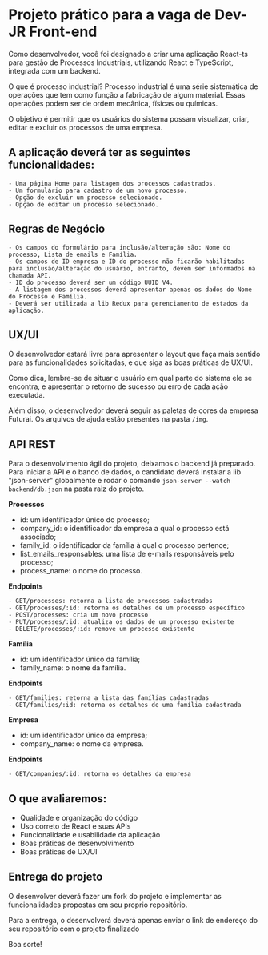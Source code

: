 # Projeto prático para a vaga de Dev-JR Front-end

Como desenvolvedor, você foi designado a criar uma aplicação React-ts para gestão de Processos Industriais, utilizando React e TypeScript, integrada com um backend.

O que é processo industrial? Processo industrial é uma série sistemática de operações que tem como função a fabricação de algum material. Essas operações podem ser de ordem mecânica, físicas ou químicas.

O objetivo é permitir que os usuários do sistema possam visualizar, criar, editar e excluir os processos de uma empresa.

## A aplicação deverá ter as seguintes funcionalidades:

    - Uma página Home para listagem dos processos cadastrados.
    - Um formulário para cadastro de um novo processo.
    - Opção de excluir um processo selecionado.
    - Opção de editar um processo selecionado.

## Regras de Negócio

    - Os campos do formulário para inclusão/alteração são: Nome do processo, Lista de emails e Família.
    - Os campos de ID empresa e ID do processo não ficarão habilitadas para inclusão/alteração do usuário, entranto, devem ser informados na chamada API.
    - ID do processo deverá ser um código UUID V4.
    - A listagem dos processos deverá apresentar apenas os dados do Nome do Processo e Família.
    - Deverá ser utilizada a lib Redux para gerenciamento de estados da aplicação.

## UX/UI

O desenvolvedor estará livre para apresentar o layout que faça mais sentido para as funcionalidades solicitadas, e que siga as boas práticas de UX/UI.

Como dica, lembre-se de situar o usuário em qual parte do sistema ele se encontra, e apresentar o retorno de sucesso ou erro de cada ação executada.

Além disso, o desenvolvedor deverá seguir as paletas de cores da empresa Futurai. Os arquivos de ajuda estão presentes na pasta `/img`.

## API REST

Para o desenvolvimento ágil do projeto, deixamos o backend já preparado. Para iniciar a API e o banco de dados, o candidato deverá instalar a lib "json-server" globalmente e rodar o comando `json-server --watch backend/db.json` na pasta raiz do projeto.

**Processos**

- id: um identificador único do processo;
- company_id: o identificador da empresa a qual o processo está associado;
- family_id: o identificador da família à qual o processo pertence;
- list_emails_responsables: uma lista de e-mails responsáveis pelo processo;
- process_name: o nome do processo.

**Endpoints**

    - GET/processes: retorna a lista de processos cadastrados
    - GET/processes/:id: retorna os detalhes de um processo específico
    - POST/processes: cria um novo processo
    - PUT/processes/:id: atualiza os dados de um processo existente
    - DELETE/processes/:id: remove um processo existente

**Família**

- id: um identificador único da família;
- family_name: o nome da família.

**Endpoints**

    - GET/families: retorna a lista das famílias cadastradas
    - GET/families/:id: retorna os detalhes de uma família cadastrada

**Empresa**

- id: um identificador único da empresa;
- company_name: o nome da empresa.

**Endpoints**

    - GET/companies/:id: retorna os detalhes da empresa

## O que avaliaremos:

- Qualidade e organização do código
- Uso correto de React e suas APIs
- Funcionalidade e usabilidade da aplicação
- Boas práticas de desenvolvimento
- Boas práticas de UX/UI

## Entrega do projeto

O desenvolver deverá fazer um fork do projeto e implementar as funcionalidades propostas em seu proprio repositório.

Para a entrega, o desenvolverá deverá apenas enviar o link de endereço do seu repositório com o projeto finalizado

Boa sorte!
